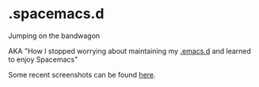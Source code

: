 # .spacemacs.d

Jumping on the bandwagon

AKA "How I stopped worrying about maintaining my [.emacs.d](https://github.com/microamp/.emacs.d) and learned to enjoy Spacemacs"

Some recent screenshots can be found [here](http://imgur.com/a/pJAMy).
